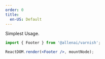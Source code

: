 ```yaml
---
order: 0
title:
  en-US: Default
---
```


Simplest Usage.

```jsx
import { Footer } from '@allenai/varnish';

ReactDOM.render(<Footer />, mountNode);
```
